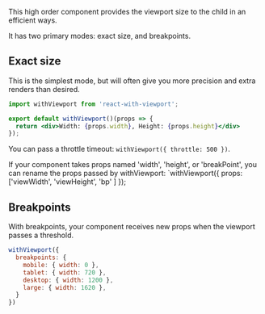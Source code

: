 
This high order component provides the viewport size to the child in an efficient ways.

It has two primary modes: exact size, and breakpoints.

## Exact size

This is the simplest mode, but will often give you more precision and extra renders than desired.

```jsx
import withViewport from 'react-with-viewport';

export default withViewport()(props => {
  return <div>Width: {props.width}, Height: {props.height}</div>
});
```

You can pass a throttle timeout: `withViewport({ throttle: 500 })`.

If your component takes props named 'width', 'height', or 'breakPoint', you can rename the props passed by withViewport: `withViewport({ props: ['viewWidth', 'viewHeight', 'bp' ] });


## Breakpoints

With breakpoints, your component receives new props when the viewport passes a threshold.

```jsx
withViewport({
  breakpoints: {
    mobile: { width: 0 },
    tablet: { width: 720 },
    desktop: { width: 1200 },
    large: { width: 1620 },
  }
})
```


